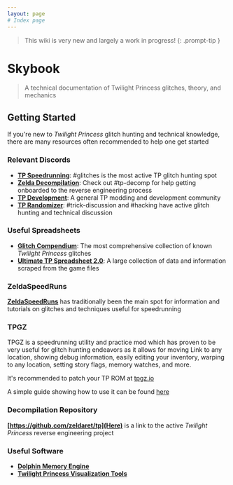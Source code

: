 ```yaml
---
layout: page
# Index page
---
```


> This wiki is very new and largely a work in progress!
{: .prompt-tip }

# Skybook

> A technical documentation of Twilight Princess glitches, theory, and mechanics

## Getting Started

If you're new to *Twilight Princess* glitch hunting and technical knowledge, there are many resources often recommended to help one get started

### Relevant Discords

- **[TP Speedrunning](https://discord.gg/tp)**: #glitches is the most active TP glitch hunting spot
- **[Zelda Decompilation](https://discord.gg/s4xJhfxP)**: Check out #tp-decomp for help getting onboarded to the reverse engineering process
- **[TP Development](https://discord.gg/vfGcUfJt)**: A general TP modding and development community
- **[TP Randomizer](https://discord.gg/tprandomizer)**: #trick-discussion and #hacking have active glitch hunting and technical discussion

### Useful Spreadsheets

- **[Glitch Compendium](https://docs.google.com/spreadsheets/d/1tJTdgizoVKdB8btwpWIuptvra-zA-nQVZPg3xMfhRwo)**: The most comprehensive collection of known *Twilight Princess* glitches
- **[Ultimate TP Spreadsheet 2.0](https://docs.google.com/spreadsheets/d/1k0NTuDiIaNBX5rRj13oLQvTntA9qR1p7i3H6dElabPg)**: A large collection of data and information scraped from the game files

### ZeldaSpeedRuns

**[ZeldaSpeedRuns](https://www.zeldaspeedruns.com/tp/)** has traditionally been the main spot for information and tutorials on glitches and techniques useful for speedrunning

### TPGZ

TPGZ is a speedrunning utility and practice mod which has proven to be very useful for glitch hunting endeavors as it allows for moving Link to any location, showing debug information, easily editing your inventory, warping to any location, setting story flags, memory watches, and more.

It's recommended to patch your TP ROM at [tpgz.io](https://tpgz.io)

A simple guide showing how to use it can be found [here](https://github.com/zsrtp/tpgz)

### Decompilation Repository

**[https://github.com/zeldaret/tp](Here)** is a link to the active *Twilight Princess* reverse engineering project

### Useful Software

- **[Dolphin Memory Engine](https://github.com/aldelaro5/dolphin-memory-engine)**
- **[Twilight Princess Visualization Tools](https://github.com/zcanann/TwilightPrincessVisualizationTools)**
